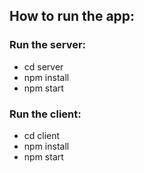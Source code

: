 ## How to run the app:
### Run the server:
- cd server
- npm install
- npm start
### Run the client:
- cd client
- npm install
- npm start



